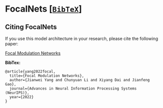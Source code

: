 # FocalNets [[`BibTeX`](https://github.com/Peeples-Lab/XAI_Analysis/tree/main/Utils#citing-focalnets)]
 
## <a name="CitingFocalNets"></a>Citing FocalNets
If you use this model architecture in your research, please cite the following paper:

<a href="chrome-extension://efaidnbmnnnibpcajpcglclefindmkaj/https://proceedings.neurips.cc/paper_files/paper/2022/file/1b08f585b0171b74d1401a5195e986f1-Paper-Conference.pdf"> Focal Modulation Networks </a>

**BibTex:**
```
@article{yang2022focal,
  title={Focal Modulation Networks},
  author={Jianwei Yang and Chunyuan Li and Xiyang Dai and Jianfeng Gao},
  journal={Advances in Neural Information Processing Systems (NeurIPS)},
  year={2022}
}
```
